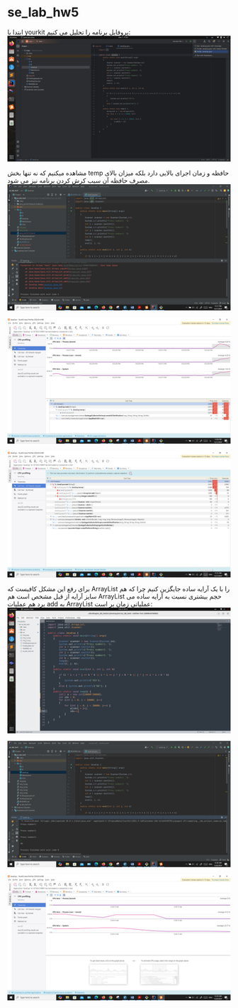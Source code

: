 # se_lab_hw5
ابتدا با yourkit پروفایل برنامه را تحلیل می کنیم:
![img_4.png](img_4.png)


مشاهده میکنیم که نه تنها بخش temp حافظه و زمان اجرای بالایی دارد بلکه میزان بالای مصرف حافظه آن سبب کرش کردن برنامه نیز می شود. 
![img_2.png](img_2.png)


![img.png](img.png)


![img_1.png](img_1.png)


برای رفع این مشکل کافیست که ArrayList را با یک آرایه ساده جایگزین کنیم چرا که هم سایز آرایه از قبل مشخص است هم ArrayList حجم بیشتری نسبت به آرایه ساده می برد هم عملیات add به ArrayList عملیاتی زمان بر است:
![img_3.png](img_3.png)


![img_5.png](img_5.png)


![img_6.png](img_6.png)